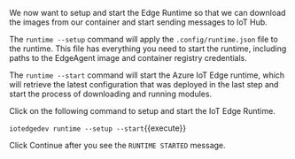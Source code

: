 We now want to setup and start the Edge Runtime so that we can download the images from our container and start sending messages to IoT Hub.

The `runtime --setup` command will apply the `.config/runtime.json` file to the runtime. This file has everything you need to start the runtime, including paths to the EdgeAgent image and container registry credentials.

The `runtime --start` command will start the Azure IoT Edge runtime, which will retrieve the latest configuration that was deployed in the last step and start the process of downloading and running modules.

Click on the following command to setup and start the IoT Edge Runtime.

`iotedgedev runtime --setup --start`{{execute}}

Click Continue after you see the `RUNTIME STARTED` message.
